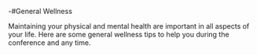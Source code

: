 -#General Wellness

Maintaining your physical and mental health are important in all aspects of your life. Here are some general wellness tips to help you during the conference and any time.